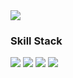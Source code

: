 <img src="https://capsule-render.vercel.app/api?type=speech&color=auto&height=300&section=header&text=Hello-nl-I'm%20Hoon&fontSize=80" />

<h3>Skill Stack</h3>
<img src="https://img.shields.io/badge/NEXT.JS-000000?style=flat-square&logo=NEXT.JS&logoColor=white"/>
<img src="https://img.shields.io/badge/TYPESCRIPT-3178C6?style=flat-square&logo=TYPESCRIPT&logoColor=white"/>
<img src="https://img.shields.io/badge/REACT-61DAFB?style=flat-square&logo=REACT&logoColor=white"/>
<img src="https://img.shields.io/badge/JAVASCRIPT-F7DF1E?style=flat-square&logo=JAVASCRIPT&logoColor=white"/>
